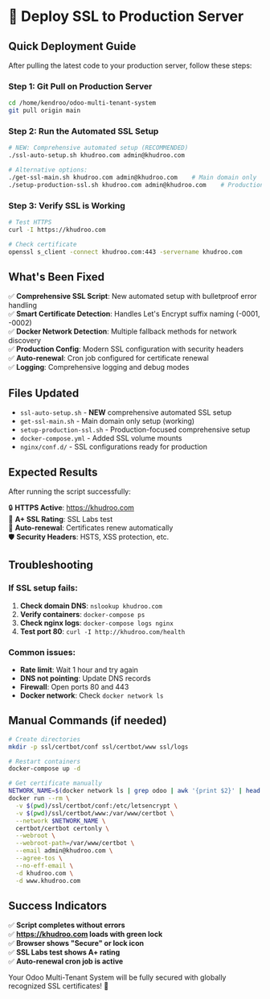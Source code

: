 # 🚀 Deploy SSL to Production Server

## Quick Deployment Guide

After pulling the latest code to your production server, follow these steps:

### Step 1: Git Pull on Production Server
```bash
cd /home/kendroo/odoo-multi-tenant-system
git pull origin main
```

### Step 2: Run the Automated SSL Setup
```bash
# NEW: Comprehensive automated setup (RECOMMENDED)
./ssl-auto-setup.sh khudroo.com admin@khudroo.com

# Alternative options:
./get-ssl-main.sh khudroo.com admin@khudroo.com    # Main domain only
./setup-production-ssl.sh khudroo.com admin@khudroo.com    # Production focused
```

### Step 3: Verify SSL is Working
```bash
# Test HTTPS
curl -I https://khudroo.com

# Check certificate
openssl s_client -connect khudroo.com:443 -servername khudroo.com
```

## What's Been Fixed

✅ **Comprehensive SSL Script**: New automated setup with bulletproof error handling  
✅ **Smart Certificate Detection**: Handles Let's Encrypt suffix naming (-0001, -0002)  
✅ **Docker Network Detection**: Multiple fallback methods for network discovery  
✅ **Production Config**: Modern SSL configuration with security headers  
✅ **Auto-renewal**: Cron job configured for certificate renewal  
✅ **Logging**: Comprehensive logging and debug modes  

## Files Updated

- `ssl-auto-setup.sh` - **NEW** comprehensive automated SSL setup
- `get-ssl-main.sh` - Main domain only setup (working)
- `setup-production-ssl.sh` - Production-focused comprehensive setup
- `docker-compose.yml` - Added SSL volume mounts
- `nginx/conf.d/` - SSL configurations ready for production

## Expected Results

After running the script successfully:

🔒 **HTTPS Active**: https://khudroo.com  
🌟 **A+ SSL Rating**: SSL Labs test  
🔄 **Auto-renewal**: Certificates renew automatically  
🛡️ **Security Headers**: HSTS, XSS protection, etc.  

## Troubleshooting

### If SSL setup fails:

1. **Check domain DNS**: `nslookup khudroo.com`
2. **Verify containers**: `docker-compose ps`
3. **Check nginx logs**: `docker-compose logs nginx`
4. **Test port 80**: `curl -I http://khudroo.com/health`

### Common issues:
- **Rate limit**: Wait 1 hour and try again
- **DNS not pointing**: Update DNS records
- **Firewall**: Open ports 80 and 443
- **Docker network**: Check `docker network ls`

## Manual Commands (if needed)

```bash
# Create directories
mkdir -p ssl/certbot/conf ssl/certbot/www ssl/logs

# Restart containers
docker-compose up -d

# Get certificate manually
NETWORK_NAME=$(docker network ls | grep odoo | awk '{print $2}' | head -1)
docker run --rm \
  -v $(pwd)/ssl/certbot/conf:/etc/letsencrypt \
  -v $(pwd)/ssl/certbot/www:/var/www/certbot \
  --network $NETWORK_NAME \
  certbot/certbot certonly \
  --webroot \
  --webroot-path=/var/www/certbot \
  --email admin@khudroo.com \
  --agree-tos \
  --no-eff-email \
  -d khudroo.com \
  -d www.khudroo.com
```

## Success Indicators

✅ **Script completes without errors**  
✅ **https://khudroo.com loads with green lock**  
✅ **Browser shows "Secure" or lock icon**  
✅ **SSL Labs test shows A+ rating**  
✅ **Auto-renewal cron job is active**  

Your Odoo Multi-Tenant System will be fully secured with globally recognized SSL certificates! 🎉